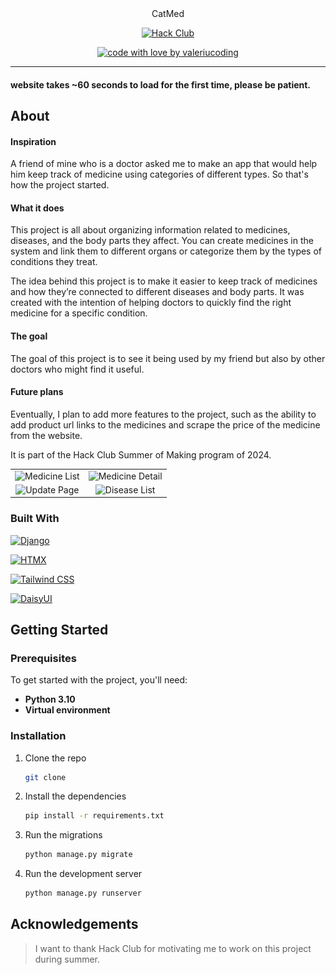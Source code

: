 <div align="center">
  CatMed
  <br />

[//]: # ([//]: # &#40;  <a href="#about"><strong>Explore the screenshots »</strong></a>&#41;)

[//]: # (  <br />)

[//]: # (  <br />)

[//]: # (  <a href="https://github.com/valeriucoding/CatMed/issues/new?assignees=&labels=bug&template=01_BUG_REPORT.md&title=bug%3A+">Report a Bug</a>)

[//]: # (  ·)

[//]: # (  <a href="https://github.com/valeriucoding/CatMed/issues/new?assignees=&labels=enhancement&template=02_FEATURE_REQUEST.md&title=feat%3A+">Request a Feature</a>)

[//]: # (  .)

[//]: # (  <a href="https://github.com/valeriucoding/CatMed/issues/new?assignees=&labels=question&template=04_SUPPORT_QUESTION.md&title=support%3A+">Ask a Question</a>)

[//]: # (</div>)

[//]: # ()

[//]: # (<div align="center">)

[//]: # (<br />)


[![Hack Club](https://img.shields.io/badge/Hack%20Club-EC3750?style=for-the-badge&logo=Hack%20Club&logoColor=white)](https://hackclub.com)

[//]: # ([![Render]&#40;https://img.shields.io/badge/Render-46E3B7?style=for-the-badge&logo=render&logoColor=white&#41;]&#40;https://render.com&#41;)

[![code with love by valeriucoding](https://img.shields.io/badge/%3C%2F%3E%20with%20%E2%99%A5%20by-valeriucoding-ff1414.svg?style=flat-square)](https://github.com/valeriucoding)

</div>

[//]: # (<details open="open">)

[//]: # (<summary>Table of Contents</summary>)

[//]: # ()

[//]: # (- [About]&#40;#about&#41;)

[//]: # (    - [Built With]&#40;#built-with&#41;)

[//]: # (- [Getting Started]&#40;#getting-started&#41;)

[//]: # (    - [Prerequisites]&#40;#prerequisites&#41;)

[//]: # (    - [Installation]&#40;#installation&#41;)

[//]: # (- [Usage]&#40;#usage&#41;)

[//]: # (- [Acknowledgements]&#40;#acknowledgements&#41;)

[//]: # ()

[//]: # (</details>)

---

#### **website takes ~60 seconds to load for the first time, please be patient.**

## About

#### Inspiration

A friend of mine who is a doctor asked me to make an app that would help him keep track of medicine using categories of
different types.
So that's how the project started.

#### What it does

This project is all about organizing information related to medicines, diseases, and the body parts they affect. You
can create medicines in the system and link them to different organs or categorize them by the types of conditions they
treat.

The idea behind this project is to make it easier to keep track of medicines and how they’re connected to different
diseases and body parts.
It was created with the intention of helping doctors to quickly find the right medicine for a
specific condition.

#### The goal

The goal of this project is to see it being used by my friend but also by other doctors who might find it useful.

#### Future plans

Eventually, I plan to add more features to the project, such as the ability to add product url links to the medicines
and scrape the price of the medicine from the website.

It is part of the Hack Club Summer of Making program of 2024.

|                                                                                                                          |                                                                                           |
|:------------------------------------------------------------------------------------------------------------------------:|:-----------------------------------------------------------------------------------------:|
| ![Medicine List](https://cloud-kaashtgnt-hack-club-bot.vercel.app/0screencapture-localhost-8000-2024-08-31-15_09_30.png) | ![Medicine Detail](https://cloud-disxcrtjb-hack-club-bot.vercel.app/0medicine_detail.png) |
|                  ![Update Page](https://cloud-6k1do4g83-hack-club-bot.vercel.app/0medicine_update.png)                   |    ![Disease List](https://cloud-oje1dihmm-hack-club-bot.vercel.app/0disease_list.png)    |

[//]: # (<table>)

[//]: # (  <tr>)

[//]: # ()

[//]: # (    <td><img src="docs/images/medicine_list.png" alt="Home Page" width="300"/></td>)

[//]: # ()

[//]: # (    <td><img src="docs/images/medicine_detail.png" alt="Medicine Detail" width="300"/></td>)

[//]: # ()

[//]: # (  </tr>)

[//]: # ()

[//]: # (  <tr>)

[//]: # ()

[//]: # (    <td><img src="docs/images/medicine_update.png" alt="Update Page" width="300"/></td>)

[//]: # ()

[//]: # (    <td><img src="docs/images/disease_list.png" alt="Disease List" width="300"/></td>)

[//]: # ()

[//]: # (  </tr>)

[//]: # (</table>)

[//]: # (<details>)

[//]: # ()

[//]: # (<summary>Screenshots</summary>)

[//]: # ()

[//]: # (<br>)

[//]: # (|                                   Home Page                                    |                                    Login Page                                    |)

[//]: # (|:------------------------------------------------------------------------------:|:--------------------------------------------------------------------------------:|)

[//]: # (|  <img src="docs/images/medicine_list.png" title="Medicine List" width="100%">  | <img src="docs/images/medicine_detail.png" title="Medicine_detail" width="100%"> |)

[//]: # (|                                  Update Page                                   |                                   Disease List                                   |)

[//]: # (| <img src="docs/images/medicine_update.png" title="Medicine List" width="100%"> |   <img src="docs/images/disease_list.png" title="Medicine List" width="100%">    |)

[//]: # (</details>)

### Built With

[![Django](https://img.shields.io/badge/Django-092E20?style=for-the-badge&logo=django&logoColor=green)](https://www.djangoproject.com)

[![HTMX](https://img.shields.io/badge/%3C/%3E%20htmx-3D72D7?style=for-the-badge&logo=mysl&logoColor=white)](https://htmx.org)

[![Tailwind CSS](https://img.shields.io/badge/Tailwind%20CSS-38B2AC?style=for-the-badge&logo=tailwind-css&logoColor=white)](https://tailwindcss.com)

[![DaisyUI](https://img.shields.io/badge/DaisyUI-FF3E00?style=for-the-badge&logo=tailwind-css&logoColor=white)](https://daisyui.com)

[//]: # (![Home Page]&#40;docs/images/medicine_list.png&#41;)

[//]: # (![Medicine Detail]&#40;docs/images/medicine_detail.png&#41;)

[//]: # (![Update Page]&#40;docs/images/medicine_update.png&#41;)

[//]: # (![Disease List]&#40;docs/images/disease_list.png&#41;)

## Getting Started

### Prerequisites

To get started with the project, you'll need:

- **Python 3.10**
- **Virtual environment**

### Installation

1. Clone the repo
   ```bash
   git clone
    ```
2. Install the dependencies
   ```bash
   pip install -r requirements.txt
    ```
3. Run the migrations
    ```bash
    python manage.py migrate
     ```
4. Run the development server
   ```bash
   python manage.py runserver
    ```

## Acknowledgements

> I want to thank Hack Club for motivating me to work on this project during summer.
